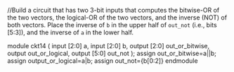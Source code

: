 //Build a circuit that has two 3-bit inputs that computes the bitwise-OR of the two vectors, the logical-OR of the two vectors, and the inverse (NOT) of both vectors. Place the inverse of `b` in the upper half of `out_not` (i.e., bits [5:3]), and the inverse of `a` in the lower half.

module ckt14 (
input [2:0] a,
    input [2:0] b,
    output [2:0] out_or_bitwise,
    output out_or_logical,
    output [5:0] out_not
);
assign out_or_bitwise=a||b;
assign output_or_logical=a|b;
assign out_not={b[0:2]}
endmodule

